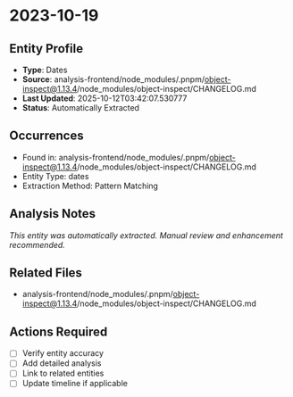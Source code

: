 # 2023-10-19

## Entity Profile
- **Type**: Dates
- **Source**: analysis-frontend/node_modules/.pnpm/object-inspect@1.13.4/node_modules/object-inspect/CHANGELOG.md
- **Last Updated**: 2025-10-12T03:42:07.530777
- **Status**: Automatically Extracted

## Occurrences
- Found in: analysis-frontend/node_modules/.pnpm/object-inspect@1.13.4/node_modules/object-inspect/CHANGELOG.md
- Entity Type: dates
- Extraction Method: Pattern Matching

## Analysis Notes
*This entity was automatically extracted. Manual review and enhancement recommended.*

## Related Files
- analysis-frontend/node_modules/.pnpm/object-inspect@1.13.4/node_modules/object-inspect/CHANGELOG.md

## Actions Required
- [ ] Verify entity accuracy
- [ ] Add detailed analysis
- [ ] Link to related entities
- [ ] Update timeline if applicable
